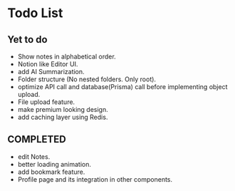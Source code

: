 # Todo List

## Yet to do

- Show notes in alphabetical order.
- Notion like Editor UI.
- add AI Summarization.
- Folder structure (No nested folders. Only root).
- optimize API call and database(Prisma) call before implementing object upload.
- File upload feature.
- make premium looking design.
- add caching layer using Redis.

## COMPLETED

- edit Notes.
- better loading animation.
- add bookmark feature.
- Profile page and its integration in other components.
